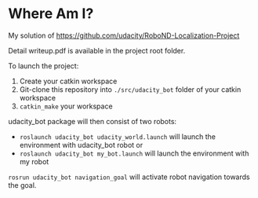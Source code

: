 
# Where Am I?

My solution of https://github.com/udacity/RoboND-Localization-Project

Detail writeup.pdf is available in the project root folder.

To launch the project:
1. Create your catkin workspace
2. Git-clone this repository into ```./src/udacity_bot``` folder of your catkin workspace
3. ```catkin_make``` your workspace

udacity_bot package will then consist of two robots:
* ```roslaunch udacity_bot udacity_world.launch``` will launch the environment with udacity_bot robot
or
* ```roslaunch udacity_bot my_bot.launch``` will launch the environment with my robot

```rosrun udacity_bot navigation_goal``` will activate robot navigation towards the goal.
